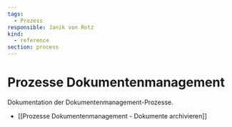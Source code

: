 ```yaml
---
tags:
  - Prozess
responsible: Janik von Rotz
kind:
  - reference
section: process
---
```


# Prozesse Dokumentenmanagement

Dokumentation der Dokumentenmanagement-Prozesse.

- [[Prozesse Dokumentenmanagement - Dokumente archivieren]]
